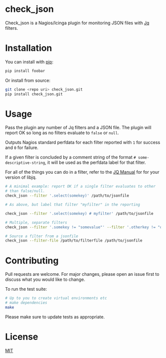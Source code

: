 check_json
===========

Check_json is a Nagios/Icinga plugin for monitoring JSON files with [Jq] filters.

# Installation

You can install with [pip]:

```bash
pip install foobar
```

Or install from source:

```bash
git clone <repo uri> check_json.git
pip install check_json.git
```

# Usage

Pass the plugin any number of Jq filters and a JSON file. The plugin will report OK so long as no filters evaluate to `false` or `null`.

Outputs Nagios standard perfdata for each filter reported with `1` for success and `0` for failure.

If a given filter is concluded by a comment string of the format `# some-descriptive-string`, it will be used as the perfdata label for that filter.

For all of the things you can do in a filter, refer to the [JQ Manual] for for your version of libjq.

```bash
# A minimal example: report OK if a single filter evaluates to other
# than false/null.
check_json --filter '.select(somekey)' /path/to/jsonfile

# As above, but label that filter "myfilter" in the reporting

check_json --filter '.select(somekey) # myfilter' /path/to/jsonfile

# Multiple, separate filters
check_json --filter '.somekey != "somevalue"' --filter '.otherkey != "othervalue"' /path/to/jsonfile

# Source a filter from a jsonfile
check_json --filter-file /path/to/filterfile /path/to/jsonfile
```

# Contributing

Pull requests are welcome. For major changes, please open an issue first to discuss what you would like to change.

To run the test suite:

```bash
# Up to you to create virtual environments etc
# make dependencies
make
```

Please make sure to update tests as appropriate.

# License

[MIT]


[Jq Manual]: https://stedolan.github.io/jq/manual/
[Jq]: https://stedolan.github.io/jq/
[MIT]: https://choosealicense.com/licenses/mit/
[pip]: https://pip.pypa.io/en/stable/

